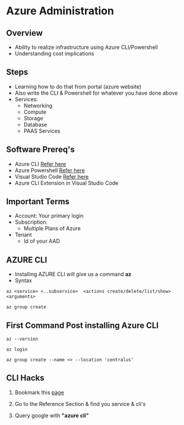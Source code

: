 # Azure Administration

## Overview
* Ability to realize infrastructure using Azure CLI/Powershell
* Understanding cost implications

## Steps
* Learning how to do that from portal (azure website)
* Also write the CLI & Powershell for whatever you have done above
* Services:
    * Networking
    * Compute
    * Storage
    * Database
    * PAAS Services

## Software Prereq's
* Azure CLI [Refer here](https://docs.microsoft.com/en-us/cli/azure/install-azure-cli?view=azure-cli-latest)
* Azure Powershell [Refer here]()
* Visual Studio Code [Refer here](https://code.visualstudio.com/download)
* Azure CLI Extension in Visual Studio Code

## Important Terms
* Account: Your primary login
* Subscription:
    * Multiple Plans of Azure
* Tenant
    * Id of your AAD

## AZURE CLI
* Installing AZURE CLI will give us a command __az__
* Syntax
```
az <service> <..subservice>  <actions create/delete/list/show> <arguments>

az group create
```

## First Command Post installing Azure CLI
```
az --version

az login

az group create --name <> --location 'centralus'
```



## CLI Hacks
1. Bookmark this [page](https://docs.microsoft.com/en-us/cli/azure/?view=azure-cli-latest)
2. Go to the Reference Section & find you service & cli's

3. Query google with __"azure <service> cli"__



